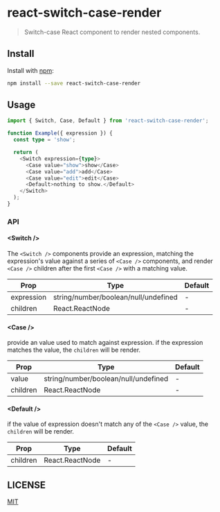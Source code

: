 # react-switch-case-render

> Switch-case React component to render nested components.

## Install

Install with [npm](https://www.npmjs.com/):

```sh
npm install --save react-switch-case-render
```

## Usage

```ts
import { Switch, Case, Default } from 'react-switch-case-render';

function Example({ expression }) {
  const type = 'show';

  return (
    <Switch expression={type}>
      <Case value="show">show</Case>
      <Case value="add">add</Case>
      <Case value="edit">edit</Case>
      <Default>nothing to show.</Default>
    </Switch>
  );
}
```

### API

#### \<Switch />

The `<Switch />` components provide an expression, matching the expression's value against a series of `<Case />` components, and render `<Case />` children after the first `<Case />` with a matching value.

| Prop       | Type                                 | Default |
| ---------- | ------------------------------------ | ------- |
| expression | string/number/boolean/null/undefined | -       |
| children   | React.ReactNode                      | -       |

#### \<Case />

provide an value used to match against expression. if the expression matches the value, the `children` will be render.

| Prop     | Type                                 | Default |
| -------- | ------------------------------------ | ------- |
| value    | string/number/boolean/null/undefined | -       |
| children | React.ReactNode                      | -       |

#### \<Default />

if the value of expression doesn't match any of the `<Case />` value, the `children` will be render.

| Prop     | Type            | Default |
| -------- | --------------- | ------- |
| children | React.ReactNode | -       |

## LICENSE

[MIT](https://github.com/yyz945947732/react-switch-case-render/blob/master/LICENSE)
